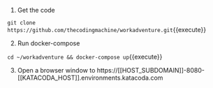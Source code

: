 1. Get the code

`git clone https://github.com/thecodingmachine/workadventure.git`{{execute}}

2. Run docker-compose

`cd ~/workadventure && docker-compose up`{{execute}}

3. Open a browser window to https://[[HOST_SUBDOMAIN]]-8080-[[KATACODA_HOST]].environments.katacoda.com

